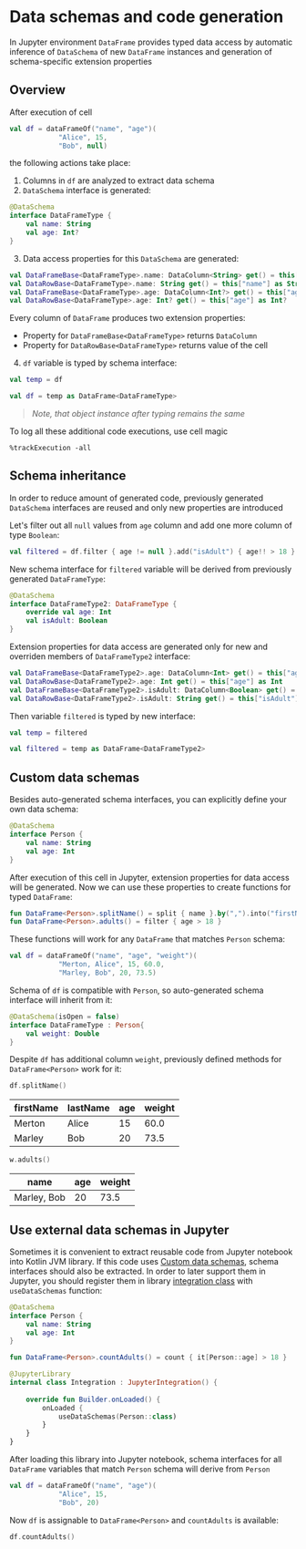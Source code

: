 # Data schemas and code generation

In Jupyter environment `DataFrame` provides typed data access by automatic inference of `DataSchema` of new `DataFrame` instances and generation of schema-specific extension properties

## Overview
After execution of cell
```kotlin
val df = dataFrameOf("name", "age")(
            "Alice", 15,
            "Bob", null)
``` 
the following actions take place:
1. Columns in `df` are analyzed to extract data schema
2. `DataSchema` interface is generated:
```kotlin
@DataSchema
interface DataFrameType {
    val name: String
    val age: Int?
}
```
3. Data access properties for this `DataSchema` are generated:
```kotlin
val DataFrameBase<DataFrameType>.name: DataColumn<String> get() = this["name"] as DataColumn<String>
val DataRowBase<DataFrameType>.name: String get() = this["name"] as String
val DataFrameBase<DataFrameType>.age: DataColumn<Int?> get() = this["age"] as DataColumn<Int?>
val DataRowBase<DataFrameType>.age: Int? get() = this["age"] as Int?
```
Every column of `DataFrame` produces two extension properties:
* Property for `DataFrameBase<DataFrameType>` returns `DataColumn`
* Property for `DataRowBase<DataFrameType>` returns value of the cell
4. `df` variable is typed by schema interface:
```kotlin
val temp = df
```
```kotlin
val df = temp as DataFrame<DataFrameType>
```
> _Note, that object instance after typing remains the same_

To log all these additional code executions, use cell magic
```
%trackExecution -all
```

## Schema inheritance
In order to reduce amount of generated code, previously generated `DataSchema` interfaces are reused and only new properties are introduced

Let's filter out all `null` values from `age` column and add one more column of type `Boolean`:
```kotlin
val filtered = df.filter { age != null }.add("isAdult") { age!! > 18 }
```
New schema interface for `filtered` variable will be derived from previously generated `DataFrameType`:
```kotlin
@DataSchema
interface DataFrameType2: DataFrameType {
    override val age: Int
    val isAdult: Boolean
}
```
Extension properties for data access are generated only for new and overriden members of `DataFrameType2` interface: 
```kotlin
val DataFrameBase<DataFrameType2>.age: DataColumn<Int> get() = this["age"] as DataColumn<Int>
val DataRowBase<DataFrameType2>.age: Int get() = this["age"] as Int
val DataFrameBase<DataFrameType2>.isAdult: DataColumn<Boolean> get() = this["isAdult"] as DataColumn<Boolean>
val DataRowBase<DataFrameType2>.isAdult: String get() = this["isAdult"] as Boolean
```
Then variable `filtered` is typed by new interface:
```kotlin
val temp = filtered
```
```kotlin
val filtered = temp as DataFrame<DataFrameType2>
```

## Custom data schemas
Besides auto-generated schema interfaces, you can explicitly define your own data schema:
```kotlin
@DataSchema
interface Person {
    val name: String
    val age: Int 
}
```
After execution of this cell in Jupyter, extension properties for data access will be generated. Now we can use these properties to create functions for typed `DataFrame`:
```kotlin
fun DataFrame<Person>.splitName() = split { name }.by(",").into("firstName", "lastName")
fun DataFrame<Person>.adults() = filter { age > 18 }
```
These functions will work for any `DataFrame` that matches `Person` schema:
```kotlin
val df = dataFrameOf("name", "age", "weight")(
            "Merton, Alice", 15, 60.0,
            "Marley, Bob", 20, 73.5)
```
Schema of `df` is compatible with `Person`, so auto-generated schema interface will inherit from it:
```kotlin
@DataSchema(isOpen = false)
interface DataFrameType : Person{
    val weight: Double
}
```
Despite `df` has additional column `weight`, previously defined methods for `DataFrame<Person>` work for it:
```kotlin
df.splitName()
```
|firstName |lastName |age |weight |
|-----------------|----------------|--------|--------------|
|Merton           |Alice           |15      |60.0     |
|Marley           |Bob             |20      |73.5     |
```kotlin
w.adults()
```
|name |age |weight |
|------------|--------|--------------|
|Marley, Bob |20      |73.5     |

## Use external data schemas in Jupyter
Sometimes it is convenient to extract reusable code from Jupyter notebook into Kotlin JVM library. If this code uses [Custom data schemas](#custom-data-schemas), schema interfaces should also be extracted. In order to later support them in Jupyter, you should register them in library [integration class](#https://github.com/Kotlin/kotlin-jupyter/blob/master/docs/libraries.md#integration-using-kotlin-api) with `useDataSchemas` function:
```kotlin
@DataSchema
interface Person {
    val name: String
    val age: Int 
}

fun DataFrame<Person>.countAdults() = count { it[Person::age] > 18 }

@JupyterLibrary
internal class Integration : JupyterIntegration() {
    
    override fun Builder.onLoaded() {
        onLoaded {
            useDataSchemas(Person::class)
        }
    }
}
```
After loading this library into Jupyter notebook, schema interfaces for all `DataFrame` variables that match `Person` schema will derive from `Person` 
```kotlin
val df = dataFrameOf("name", "age")(
            "Alice", 15,
            "Bob", 20)
```
Now `df` is assignable to `DataFrame<Person>` and `countAdults` is available: 
```kotlin
df.countAdults()
```

    